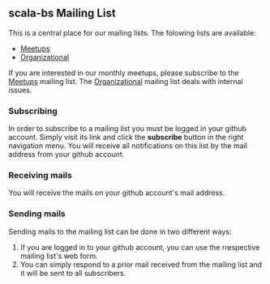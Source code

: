 ## scala-bs Mailing List

This is a central place for our mailing lists. The folowing lists are available:

+ [Meetups][1]
+ [Organizational][2]

If you are interested in our monthly meetups, please subscribe to the [Meetups][1] mailing list. The [Organizational][2] mailing list deals with internal issues.

### Subscribing

In order to subscribe to a mailing list you must be logged in your github account. Simply visit its link and click the __subscribe__ button in the right navigation menu. You will receive all notifications on this list by the mail address from your github account.

### Receiving mails

You will receive the mails on your github account's mail address.

### Sending mails

Sending mails to the mailing list can be done in two different ways:

1. If you are logged in to your github account, you can use the rrespective mailing list's web form.
2. You can simply respond to a prior mail received from the mailing list and it will be sent to all subscribers.








[1]: https://github.com/scala-bs/scala-bs/issues/3
[2]: https://github.com/scala-bs/scala-bs/issues/5